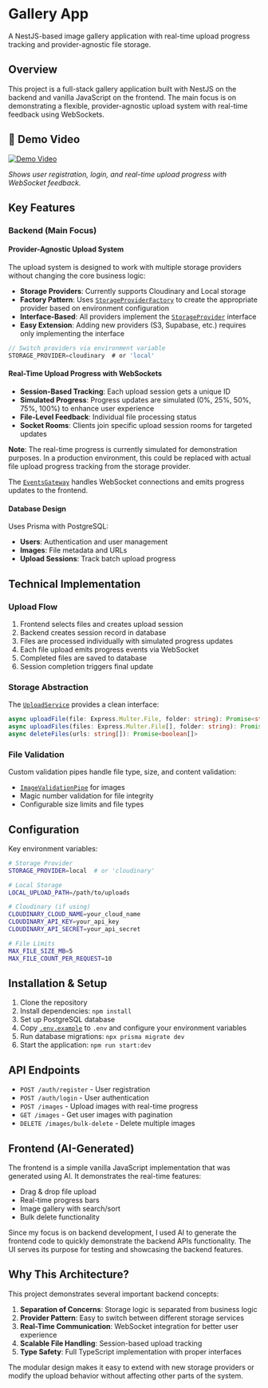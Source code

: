 # Gallery App

A NestJS-based image gallery application with real-time upload progress tracking and provider-agnostic file storage.

## Overview

This project is a full-stack gallery application built with NestJS on the backend and vanilla JavaScript on the frontend. The main focus is on demonstrating a flexible, provider-agnostic upload system with real-time feedback using WebSockets.

## 🎥 Demo Video

[![Demo Video](https://vumbnail.com/1104327298.jpg)](https://vimeo.com/1104327298)

_Shows user registration, login, and real-time upload progress with WebSocket feedback._

## Key Features

### Backend (Main Focus)

#### Provider-Agnostic Upload System

The upload system is designed to work with multiple storage providers without changing the core business logic:

- **Storage Providers**: Currently supports Cloudinary and Local storage
- **Factory Pattern**: Uses [`StorageProviderFactory`](src/upload/factories/storage-provider.factory.ts) to create the appropriate provider based on environment configuration
- **Interface-Based**: All providers implement the [`StorageProvider`](src/upload/interfaces/storage-provider.interface.ts) interface
- **Easy Extension**: Adding new providers (S3, Supabase, etc.) requires only implementing the interface

```typescript
// Switch providers via environment variable
STORAGE_PROVIDER=cloudinary  # or 'local'
```

#### Real-Time Upload Progress with WebSockets

- **Session-Based Tracking**: Each upload session gets a unique ID
- **Simulated Progress**: Progress updates are simulated (0%, 25%, 50%, 75%, 100%) to enhance user experience
- **File-Level Feedback**: Individual file processing status
- **Socket Rooms**: Clients join specific upload session rooms for targeted updates

**Note**: The real-time progress is currently simulated for demonstration purposes. In a production environment, this could be replaced with actual file upload progress tracking from the storage provider.

The [`EventsGateway`](src/events/events.gateway.ts) handles WebSocket connections and emits progress updates to the frontend.

#### Database Design

Uses Prisma with PostgreSQL:

- **Users**: Authentication and user management
- **Images**: File metadata and URLs
- **Upload Sessions**: Track batch upload progress

## Technical Implementation

### Upload Flow

1. Frontend selects files and creates upload session
2. Backend creates session record in database
3. Files are processed individually with simulated progress updates
4. Each file upload emits progress events via WebSocket
5. Completed files are saved to database
6. Session completion triggers final update

### Storage Abstraction

The [`UploadService`](src/upload/upload.service.ts) provides a clean interface:

```typescript
async uploadFile(file: Express.Multer.File, folder: string): Promise<string>
async uploadFiles(files: Express.Multer.File[], folder: string): Promise<string[]>
async deleteFiles(urls: string[]): Promise<boolean[]>
```

### File Validation

Custom validation pipes handle file type, size, and content validation:

- [`ImageValidationPipe`](src/common/pipes/file-validation-configs.ts) for images
- Magic number validation for file integrity
- Configurable size limits and file types

## Configuration

Key environment variables:

```bash
# Storage Provider
STORAGE_PROVIDER=local  # or 'cloudinary'

# Local Storage
LOCAL_UPLOAD_PATH=/path/to/uploads

# Cloudinary (if using)
CLOUDINARY_CLOUD_NAME=your_cloud_name
CLOUDINARY_API_KEY=your_api_key
CLOUDINARY_API_SECRET=your_api_secret

# File Limits
MAX_FILE_SIZE_MB=5
MAX_FILE_COUNT_PER_REQUEST=10
```

## Installation & Setup

1. Clone the repository
2. Install dependencies: `npm install`
3. Set up PostgreSQL database
4. Copy [`.env.example`](./.env.example) to `.env` and configure your environment variables
5. Run database migrations: `npx prisma migrate dev`
6. Start the application: `npm run start:dev`

## API Endpoints

- `POST /auth/register` - User registration
- `POST /auth/login` - User authentication
- `POST /images` - Upload images with real-time progress
- `GET /images` - Get user images with pagination
- `DELETE /images/bulk-delete` - Delete multiple images

## Frontend (AI-Generated)

The frontend is a simple vanilla JavaScript implementation that was generated using AI. It demonstrates the real-time features:

- Drag & drop file upload
- Real-time progress bars
- Image gallery with search/sort
- Bulk delete functionality

Since my focus is on backend development, I used AI to generate the frontend code to quickly demonstrate the backend APIs functionality. The UI serves its purpose for testing and showcasing the backend features.

## Why This Architecture?

This project demonstrates several important backend concepts:

1. **Separation of Concerns**: Storage logic is separated from business logic
2. **Provider Pattern**: Easy to switch between different storage services
3. **Real-Time Communication**: WebSocket integration for better user experience
4. **Scalable File Handling**: Session-based upload tracking
5. **Type Safety**: Full TypeScript implementation with proper interfaces

The modular design makes it easy to extend with new storage providers or modify the upload behavior without affecting other parts of the system.
